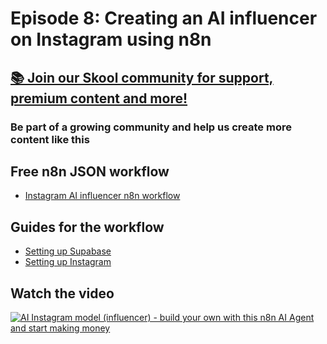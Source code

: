 # Episode 8: Creating an AI influencer on Instagram using n8n

## [📚 Join our Skool community for support, premium content and more!](https://www.skool.com/ai-agents-az/about?gw8)

### Be part of a growing community and help us create more content like this

## Free n8n JSON workflow

- [Instagram AI influencer n8n workflow](instagram_ai_influencer.json)

## Guides for the workflow

- [Setting up Supabase](guide-supabase.md)
- [Setting up Instagram](guide-instagram.md)

## Watch the video

[![AI Instagram model (influencer) - build your own with this n8n AI Agent and start making money](https://img.youtube.com/vi/x7kEfmQrHqo/0.jpg)](https://www.youtube.com/watch?v=x7kEfmQrHqo)
